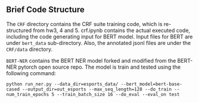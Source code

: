 ## Brief Code Structure

The `CRF` directory contains the CRF suite training code, which is re-structured from hw3, 4 and 5. crf.ipynb contains the actual executed code, including the code generating input for BERT model. Input files for BERT are under `bert_data` sub-directory. Also, the annotated jsonl files are under the `CRF/data` directory.

`BERT-NER` contains the BERT NER model forked and modified from the BERT-NER pytorch open source repo. The model is train and tested using the following command:

```
python run_ner.py --data_dir=esports_data/ --bert_model=bert-base-cased --output_dir=out_esports --max_seq_length=128 --do_train --num_train_epochs 5 --train_batch_size 16 --do_eval --eval_on test
```